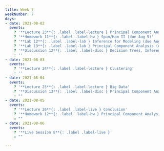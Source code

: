 ```yaml
---
title: Week 7
weekNumber: 7
days:
- date: 2021-08-02
  events:
    ? '**Lecture 23**{: .label .label-lecture } Principal Component Analysis'
    ? '**Homework 11**{: .label .label-hw } Spam/Ham II (due Aug 5)'
    ? '**Lab 12**{: .label .label-lab } Inference for Modeling (due Aug 7)'
    ? '**Lab 13**{: .label .label-lab } Principal Component Analysis (due Aug 7)'
    ? '**Discussion 12**{: .label .label-disc } Decision Trees, Inference'
    : ''
- date: 2021-08-03
  events:
    ? '**Lecture 24**{: .label .label-lecture } Clustering'
    : ''
- date: 2021-08-04
  events:
    ? '**Lecture 25**{: .label .label-lecture } Big Data'
    ? '**Discussion 13**{: .label .label-disc } Principal Component Analysis, Clustering'
    : ""
- date: 2021-08-05
  events:
    ? '**Lecture 26**{: .label .label-live } Conclusion'
    ? '**Homework 12**{: .label .label-hw } Principal Component Analysis (due Aug 9)'
    : ""
- date: 2021-08-06
  events:
    ? '**Live Session 8**{: .label .label-live }'
    : ""

---
```

